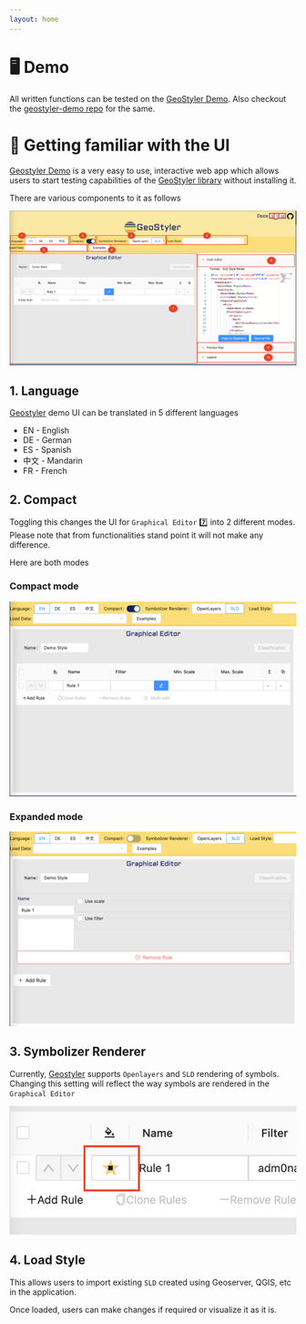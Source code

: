```yaml
---
layout: home
---
```

# 🖥️ Demo

All written functions can be tested on the [GeoStyler Demo](https://geostyler.github.io/geostyler-demo/). Also checkout the [geostyler-demo repo](https://github.com/geostyler/geostyler-demo) for the same.

# 🎨 Getting familiar with the UI

[Geostyler Demo](https://geostyler.github.io/geostyler-demo/) is a very easy to use, interactive web app which allows users to start testing capabilities of the [GeoStyler library](https://github.com/geostyler/geostyler) without installing it.

There are various components to it as follows 

![demo]( images/demo.png "demo")

## 1. Language

[Geostyler](https://geostyler.org/) demo UI can be translated in 5 different languages 

- EN - English
- DE - German
- ES - Spanish
- 中文 - Mandarin
- FR - French

## 2. Compact

Toggling this changes the UI for `Graphical Editor` 7️⃣ into 2 different modes. Please note that from functionalities stand point it will not make any difference. 

Here are both modes

### Compact mode

![compact]( images/compact.png "compact")

### Expanded mode

![expand]( images/expanded.png "expand")

## 3. Symbolizer Renderer

Currently, [Geostyler](https://geostyler.org/) supports `Openlayers` and `SLD` rendering of symbols. Changing this setting will reflect the way symbols are rendered in the `Graphical Editor`

![renderer]( images/renderer.png "renderer")

## 4. Load Style

This allows users to import existing `SLD` created using Geoserver, QGIS, etc in the application. 

Once loaded, users can make changes if required or visualize it as it is. 